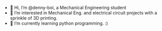 - 👋 Hi, I’m @denny-boi, a Mechanical Engineering student 
- 👀 I’m interested in Mechanical Eng. and electrical circuit projects with a sprinkle of 3D printing.
- 🌱 I’m currently learning python programming.
:)

<!---
denny-boi/denny-boi is a ✨ special ✨ repository because its `README.md` (this file) appears on your GitHub profile.
You can click the Preview link to take a look at your changes.
--->

